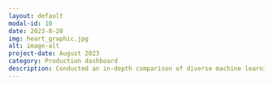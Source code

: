```yaml
---
layout: default
modal-id: 10
date: 2023-8-20
img: heart_graphic.jpg
alt: image-alt
project-date: August 2023
category: Production dashboard
description: Conducted an in-depth comparison of diverse machine learning and deep learning techniques to identify the most accurate model for predicting patients' risk of a heart attack.
---
```

